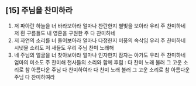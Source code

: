 ## [15] 주님을 찬미하라

1) 저 파아란 하늘을 너 바라보아라 얼마나 찬란한지 별빛을 보아라 우리 주 찬미하네 저 흰 구름들도 내 영혼을 구원한 주 다 찬미하네
2) 저 자연의 소리를 너 들어보아라 얼마나 다정한지 미풍의 속삭임 우리 주 찬미하네 시냇물 소리도 저 새들도 우리 주님 찬미 노래해
3) 네 주님의 얼굴을 너 찾아보아라 얼마나 인자한지 잠자는 아가도 우리 주 찬미하네 엄마의 미소도 주 찬미해 천사들의 소리와 함께
후렴 : 다 찬미 노래 불러 그 고운 소리로 참 아름다운 주님 다 찬미하여라 다 찬미 노래 불러 그 고운 소리로 참 아름다운 주님 다 찬미하여라
